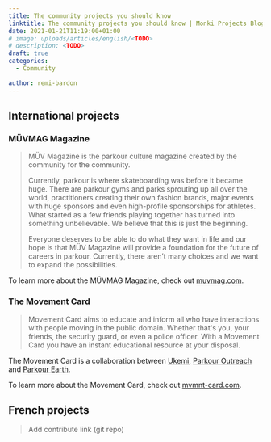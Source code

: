 ```yaml
---
title: The community projects you should know
linktitle: The community projects you should know | Monki Projects Blog
date: 2021-01-21T11:19:00+01:00
# image: uploads/articles/english/<TODO>
# description: <TODO>
draft: true
categories:
  - Community

author: remi-bardon
---
```


## International projects

### MÜVMAG Magazine

> MÜV Magazine is the parkour culture magazine created by the community for the community.
>
> Currently, parkour is where skateboarding was before it became huge. There are parkour gyms and parks sprouting up all over the world, practitioners creating their own fashion brands, major events with huge sponsors and even high-profile sponsorships for athletes. What started as a few friends playing together has turned into something unbelievable. We believe that this is just the beginning.
>
> Everyone deserves to be able to do what they want in life and our hope is that MÜV Magazine will provide a foundation for the future of careers in parkour. Currently, there aren’t many choices and we want to expand the possibilities.

To learn more about the MÜVMAG Magazine, check out [muvmag.com](https://muvmag.com).

### The Movement Card

> Movement Card aims to educate and inform all who have interactions with people moving in the public domain. Whether that's you, your friends, the security guard, or even a police officer. With a Movement Card you have an instant educational resource at your disposal.

The Movement Card is a collaboration between [Ukemi](https://ukemi.ninja/), [Parkour Outreach](https://instagram.com/parkouroutreach) and [Parkour Earth](https://parkour.earth/).

To learn more about the Movement Card, check out [mvmnt-card.com](https://mvmnt-card.com).

## French projects

> Add contribute link (git repo)
